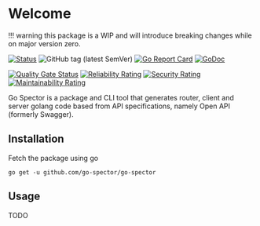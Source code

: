 # Welcome

!!! warning
    this package is a WIP and will introduce breaking changes while on major
    version zero.

[![Status](https://img.shields.io/badge/status-active-success.svg)](https://github.com/go-spector/go-spector)
![GitHub tag (latest SemVer)](https://img.shields.io/github/v/tag/go-spector/go-spector)
[![Go Report Card](https://goreportcard.com/badge/github.com/go-spector/go-spector)](https://goreportcard.com/report/github.com/go-spector/go-spector)
[![GoDoc](https://godoc.org/github.com/go-spector/go-spector?status.svg)](https://pkg.go.dev/github.com/go-spector/go-spector)

[![Quality Gate Status](https://sonarcloud.io/api/project_badges/measure?project=go-spector_go-spector&metric=alert_status)](https://sonarcloud.io/dashboard?id=go-spector_go-spector)
[![Reliability Rating](https://sonarcloud.io/api/project_badges/measure?project=go-spector_go-spector&metric=reliability_rating)](https://sonarcloud.io/dashboard?id=go-spector_go-spector)
[![Security Rating](https://sonarcloud.io/api/project_badges/measure?project=go-spector_go-spector&metric=security_rating)](https://sonarcloud.io/dashboard?id=go-spector_go-spector)
[![Maintainability Rating](https://sonarcloud.io/api/project_badges/measure?project=go-spector_go-spector&metric=sqale_rating)](https://sonarcloud.io/dashboard?id=go-spector_go-spector)

Go Spector is a package and CLI tool that generates router, client and server
golang code based from API specifications, namely Open API (formerly Swagger).

## Installation

Fetch the package using go

```shell
go get -u github.com/go-spector/go-spector
```

## Usage

TODO
